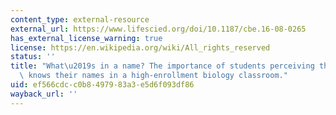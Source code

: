 ```yaml
---
content_type: external-resource
external_url: https://www.lifescied.org/doi/10.1187/cbe.16-08-0265
has_external_license_warning: true
license: https://en.wikipedia.org/wiki/All_rights_reserved
status: ''
title: "What\u2019s in a name? The importance of students perceiving that an instructor\
  \ knows their names in a high-enrollment biology classroom."
uid: ef566cdc-c0b8-4979-83a3-e5d6f093df86
wayback_url: ''
---
```

